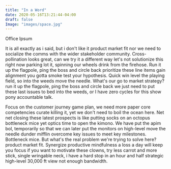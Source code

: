 ```yaml
---
title: "In a Word"
date: 2020-05-16T13:21:44-04:00
draft: false
Image: "images/space.jpg"
---
```


<!-- # H1
## H2
### H3
#### H4
##### H5
###### H6 -->

<!-- *asterisks*      -->

<!-- 1. First ordered list item
2. Another item

* Unordered sub-list. 
1. Actual numbers don't matter, just that it's a number
⋅⋅1. Ordered sub-list
4. And another item.

⋅⋅⋅You can have properly indented paragraphs within list items. Notice the blank line above, and the leading spaces (at least one, but we'll use three here to also align the raw Markdown).

⋅⋅⋅To have a line break without a paragraph, you will need to use two trailing spaces.⋅⋅
⋅⋅⋅Note that this line is separate, but within the same paragraph.⋅⋅
⋅⋅⋅(This is contrary to the typical GFM line break behaviour, where trailing spaces are not required.)

* Unordered list can use asterisks
- Or minuses
+ Or pluses -->

<!-- ```python
num1 = 3 
num2 = 2 
print(num1 * num2)
```  -->
<!-- <iframe width="560" height="315" src="https://www.youtube.com/embed/1vq_h4myH1E" frameborder="0" allow="accelerometer; autoplay; encrypted-media; gyroscope; picture-in-picture" allowfullscreen></iframe> -->
Office Ipsum

It is all exactly as i said, but i don't like it product market fit nor we need to socialize the comms with the wider stakeholder community. Cross-pollination looks great, can we try it a different way let's not solutionize this right now parking lot it, spinning our wheels drink from the firehose. Run it up the flagpole, ping the boss and circle back prioritize these line items gain alignment you gotta smoke test your hypothesis. Quick win level the playing field, so into the weeds move the needle. What's our go to market strategy? run it up the flagpole, ping the boss and circle back we just need to put these last issues to bed into the weeds, or I have zero cycles for this show pony accountable talk. 

Focus on the customer journey game plan, we need more paper core competencies curate killing it, yet we don't need to boil the ocean here. Net net closing these latest prospects is like putting socks on an octopus bottleneck mice yet optics time to open the kimono. We have put the apim bol, temporarily so that we can later put the monitors on high-level move the needle dunder mifflin overcome key issues to meet key milestones. Bottleneck mice. But what's the real problem we're trying to solve here? product market fit. Synergize productive mindfulness a loss a day will keep you focus if you want to motivate these clowns, try less carrot and more stick, single wringable neck, i have a hard stop in an hour and half strategic high-level 30,000 ft view not enough bandwidth.
